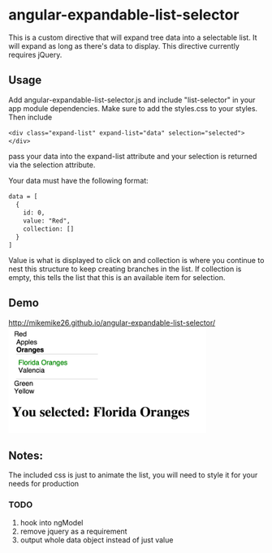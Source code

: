 # angular-expandable-list-selector
This is a custom directive that will expand tree data into a selectable list.  It will expand as long as there's data to display. This directive currently requires jQuery.

## Usage
Add angular-expandable-list-selector.js and include "list-selector" in your app module dependencies.  Make sure to add the styles.css to your styles.  Then include
    
    <div class="expand-list" expand-list="data" selection="selected"></div>

pass your data into the expand-list attribute and your selection is returned via the selection attribute.


Your data must have the following format:

    data = [
      {
        id: 0,
        value: "Red",
        collection: []
      }
    ]

Value is what is displayed to click on and collection is where you continue to nest this structure to keep creating branches in the list.
If collection is empty, this tells the list that this is an available item for selection.

## Demo

http://mikemike26.github.io/angular-expandable-list-selector/
<img src="/demo/example.png" width="390" height="209">


## Notes:

The included css is just to animate the list, you will need to style it for your needs for production

### TODO
1. hook into ngModel
2. remove jquery as a requirement
3. output whole data object instead of just value


